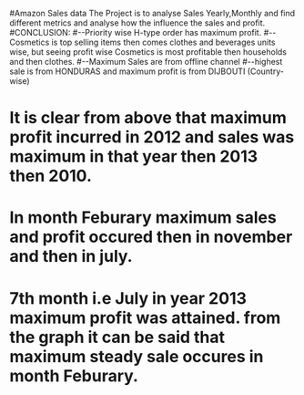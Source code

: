 #Amazon Sales data
The Project is to analyse Sales Yearly,Monthly and find different metrics and analyse how the influence the sales and profit.
#CONCLUSION:
#--Priority wise H-type order has maximum profit.
#--Cosmetics is top selling items then comes clothes and beverages units wise, but seeing profit wise Cosmetics is most profitable then households and then clothes.
#--Maximum Sales are from offline channel
#--highest sale is from HONDURAS and maximum profit is from DIJBOUTI (Country-wise)
# It is clear from above that maximum profit incurred in 2012 and sales was maximum in that year then 2013 then 2010.
# In month Feburary maximum sales and profit occured then in november and then in july.
# 7th month i.e July  in year 2013 maximum profit was attained. from the graph it can be said that maximum steady sale occures in month Feburary.
